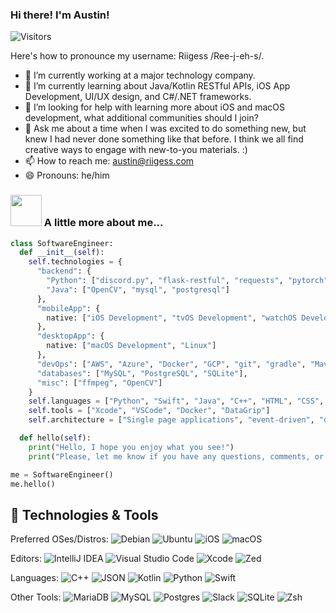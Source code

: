 ### Hi there! I'm Austin!

![Visitors](https://visitor-badge.laobi.icu/badge?page_id=riigess.riigess)

Here's how to pronounce my username: Riigess /Ree-j-eh-s/.
- 🔭 I’m currently working at a major technology company.
- 🌱 I’m currently learning about Java/Kotlin RESTful APIs, iOS App Development, UI/UX design, and C#/.NET frameworks.
- 🤔 I’m looking for help with learning more about iOS and macOS development, what additional communities should I join?
- 💬 Ask me about a time when I was excited to do something new, but knew I had never done something like that before. I think we all find creative ways to engage with new-to-you materials. :)
- 📫 How to reach me: [austin@riigess.com](mailto:austin@riigess.com)
- 😄 Pronouns: he/him

### <img src="https://media.giphy.com/media/VgCDAzcKvsR6OM0uWg/giphy.gif" width="50"> A little more about me...
```python
class SoftwareEngineer:
  def __init__(self):
    self.technologies = {
      "backend": {
        "Python": ["discord.py", "flask-restful", "requests", "pytorch", "tensorflow", "mysql", "google-client-api"],
        "Java": ["OpenCV", "mysql", "postgresql"]
      },
      "mobileApp": {
        native: ["iOS Development", "tvOS Development", "watchOS Development", "visionOS Development", "Linux-ROS"]
      },
      "desktopApp": {
        native: ["macOS Development", "Linux"]
      },
      "devOps": ["AWS", "Azure", "Docker", "GCP", "git", "gradle", "Maven", "Slack", "TeamCity"],
      "databases": ["MySQL", "PostgreSQL", "SQLite"],
      "misc": ["ffmpeg", "OpenCV"]
    }
    self.languages = ["Python", "Swift", "Java", "C++", "HTML", "CSS", "JavaScript"]
    self.tools = ["Xcode", "VSCode", "Docker", "DataGrip"]
    self.architecture = ["Single page applications", "event-driven", "design system pattern"]

  def hello(self):
    print("Hello, I hope you enjoy what you see!")
    print("Please, let me know if you have any questions, comments, or feedback. :)")

me = SoftwareEngineer()
me.hello()
```

## 🔧 Technologies & Tools
Preferred OSes/Distros: 
![Debian](https://img.shields.io/badge/Debian-A81D33?logo=debian&logoColor=fff)
![Ubuntu](https://img.shields.io/badge/Ubuntu-E95420?logo=ubuntu&logoColor=white)
![iOS](https://img.shields.io/badge/iOS-000000?&logo=apple&logoColor=white)
![macOS](https://img.shields.io/badge/macOS-000000?logo=apple&logoColor=F0F0F0)

Editors: 
![IntelliJ IDEA](https://img.shields.io/badge/IntelliJIDEA-000000.svg?logo=intellij-idea&logoColor=white)
![Visual Studio Code](https://custom-icon-badges.demolab.com/badge/Visual%20Studio%20Code-0078d7.svg?logo=vsc&logoColor=white)
![Xcode](https://img.shields.io/badge/Xcode-007ACC?logo=Xcode&logoColor=white)
![Zed](https://img.shields.io/badge/Zed-white?logo=zedindustries&logoColor=084CCF)

Languages: 
![C++](https://img.shields.io/badge/C++-%2300599C.svg?logo=c%2B%2B&logoColor=white)
![JSON](https://img.shields.io/badge/JSON-000?logo=json&logoColor=fff)
![Kotlin](https://img.shields.io/badge/Kotlin-%237F52FF.svg?logo=kotlin&logoColor=white)
![Python](https://img.shields.io/badge/Python-3776AB?logo=python&logoColor=fff)
![Swift](https://img.shields.io/badge/Swift-F54A2A?logo=swift&logoColor=white)

Other Tools: 
![MariaDB](https://img.shields.io/badge/MariaDB-003545?logo=mariadb&logoColor=white)
![MySQL](https://img.shields.io/badge/MySQL-4479A1?logo=mysql&logoColor=fff)
![Postgres](https://img.shields.io/badge/Postgres-%23316192.svg?logo=postgresql&logoColor=white)
![Slack](https://img.shields.io/badge/Slack-4A154B?logo=slack&logoColor=fff)
![SQLite](https://img.shields.io/badge/SQLite-%2307405e.svg?logo=sqlite&logoColor=white)
![Zsh](https://img.shields.io/badge/Zsh-F15A24?logo=zsh&logoColor=fff)
